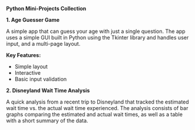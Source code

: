**Python Mini-Projects Collection**

**1. Age Guesser Game**

A simple app that can guess your age with just a single question. The app uses a simple GUI built in Python using the Tkinter library and 
handles user input, and a multi-page layout.

**Key Features:**

- Simple layout
- Interactive
- Basic input validation

**2. Disneyland Wait Time Analysis**

A quick analysis from a recent trip to Disneyland that tracked the estimated wait time vs. the actual wait time experienced. The analysis consists of 
bar graphs comparing the estimated and actual wait times, as well as a table with a short summary of the data. 
